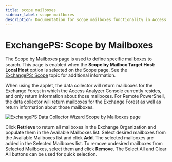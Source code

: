 ```yaml
---
title: scope mailboxes
sidebar_label: scope mailboxes
description: Documentation for scope mailboxes functionality in Access Analyzer including configuration and usage information.
---
```


# ExchangePS: Scope by Mailboxes

The Scope by Mailboxes page is used to define specific mailboxes to search. This page is enabled
when the **Scope by Mailbox Target Host: Local Host** option is selected on the Scope page. See the
[ExchangePS: Scope](/docs/accessanalyzer/12.0/data-collection/exchange-ps/scope.md) topic for additional information.

When using the applet, the data collector will return mailboxes for the Exchange Forest in which the
Access Analyzer Console currently resides, and only return information about those mailboxes. For
Remote PowerShell, the data collector will return mailboxes for the Exchange Forest as well as
return information about those mailboxes.

![ExchangePS Data Collector Wizard Scope by Mailboxes page](/img/product_docs/accessanalyzer/admin/datacollector/exchangeps/scopemailboxes.webp)

Click **Retrieve** to return all mailboxes in the Exchange Organization and populate them in the
Available Mailboxes list. Select desired mailboxes from the Available Mailboxes list and click
**Add**. The selected mailboxes are added in the Selected Mailboxes list. To remove undesired
mailboxes from Selected Mailboxes, select them and click **Remove**. The Select All and Clear All
buttons can be used for quick selection.
